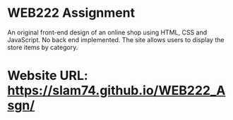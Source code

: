 # WEB222 Assignment
An original front-end design of an online shop using HTML, CSS and JavaScript. No back end implemented. The site allows users to display the store items by category.

# Website URL: https://slam74.github.io/WEB222_Asgn/
